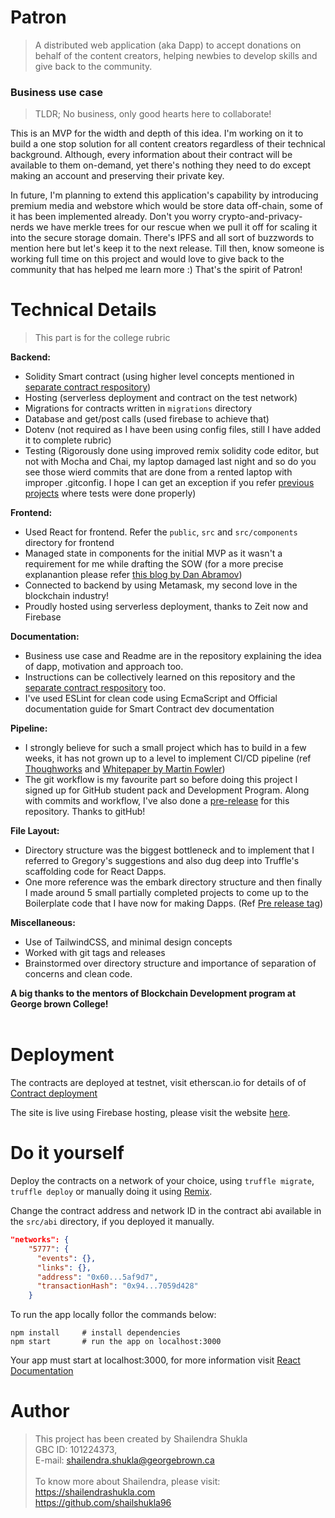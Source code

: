 # Patron 
> A distributed web application (aka Dapp) to accept donations on behalf of the content creators, helping newbies to develop skills and give back to the community.

### Business use case
> TLDR; No business, only good hearts here to collaborate!

This is an MVP for the width and depth of this idea. I'm working on it to build a one stop solution for all content creators regardless of their technical background. Although, every information about their contract will be available to them on-demand, yet there's nothing they need to do except making an account and preserving their private key.

In future, I'm planning to extend this application's capability by introducing premium media and webstore which would be store data off-chain, some of it has been implemented already. Don't you worry crypto-and-privacy-nerds we have merkle trees for our rescue when we pull it off for scaling it into the secure storage domain. There's IPFS and all sort of buzzwords to mention here but let's keep it to the next release. Till then, know someone is working full time on this project and would love to give back to the community that has helped me learn more :)
That's the spirit of Patron!

# Technical Details
> This part is for the college rubric

**Backend:** 
- Solidity Smart contract (using higher level concepts mentioned in [separate contract respository](https://github.com/shailshukla96/patron))
- Hosting (serverless deployment and contract on the test network)
- Migrations for contracts written in `migrations` directory
- Database and get/post calls (used firebase to achieve that)
- Dotenv (not required as I have been using config files, still I have added it to complete rubric)
- Testing (Rigorously done using improved remix solidity code editor, but not with Mocha and Chai, my laptop damaged last night and so do you see those wierd commits that are done from a rented laptop with improper .gitconfig. I hope I can get an exception if you refer [previous projects](https://github.com/tonyfeung/crypto-lottery/tree/release-v1/test) where tests were done properly)

**Frontend:**
- Used React for frontend. Refer the `public`, `src` and `src/components` directory for frontend
- Managed state in components for the initial MVP as it wasn't a requirement for me while drafting the SOW (for a more precise explanantion please refer [this blog by Dan Abramov](https://medium.com/@dan_abramov/you-might-not-need-redux-be46360cf367))
- Connected to backend by using Metamask, my second love in the blockchain industry!
- Proudly hosted using serverless deployment, thanks to Zeit now and Firebase

**Documentation:**
- Business use case and Readme are in the repository explaining the idea of dapp, motivation and approach too.
- Instructions can be collectively learned on this repository and the [separate contract respository](https://github.com/shailshukla96/patron) too.
- I've used ESLint for clean code using EcmaScript and Official documentation guide for Smart Contract dev documentation

**Pipeline:**
- I strongly believe for such a small project which has to build in a few weeks, it has not grown up to a level to implement CI/CD pipeline (ref [Thoughworks](https://www.thoughtworks.com/continuous-integration) and [Whitepaper by Martin Fowler](https://www.martinfowler.com/articles/continuousIntegration.html))
- The git workflow is my favourite part so before doing this project I signed up for GitHub student pack and Development Program. Along with commits and workflow, I've also done a [pre-release](https://github.com/shailshukla96/patron-dapp/releases) for this repository. Thanks to gitHub!

**File Layout:**
- Directory structure was the biggest bottleneck and to implement that I referred to Gregory's suggestions and also dug deep into Truffle's scaffolding code for React Dapps. 
- One more reference was the embark directory structure and then finally I made around 5 small partially completed projects to come up to the Boilerplate code that I have now for making Dapps. (Ref [Pre release tag](https://github.com/shailshukla96/patron-dapp/releases/tag/v0.1-alpha))

**Miscellaneous:**
- Use of TailwindCSS, and minimal design concepts
- Worked with git tags and releases
- Brainstormed over directory structure and importance of separation of concerns and clean code.

**A big thanks to the mentors of Blockchain Development program at George brown College!**
<br><br>

# Deployment
The contracts are deployed at testnet, visit etherscan.io for details of of [Contract deployment](https://kovan.etherscan.io/address/0xd549322da4f8222c94428e5db7fa0380c4dfe255)

The site is live using Firebase hosting, please visit the website [here](https://patron-eth.firebaseapp.com/).

# Do it yourself
Deploy the contracts on a network of your choice, using `truffle migrate`, `truffle deploy` or manually doing it using [Remix](https://remix.ethereum.org).

Change the contract address and network ID in the contract abi available in the `src/abi` directory, if you deployed it manually.
```JSON
"networks": {
    "5777": {
      "events": {},
      "links": {},
      "address": "0x60...5af9d7",
      "transactionHash": "0x94...7059d428"
    }
```
To run the app locally follor the commands below:
```Shell
npm install     # install dependencies
npm start       # run the app on localhost:3000
```
Your app must start at localhost:3000, for more information visit [React Documentation](https://reactjs.org/docs/getting-started.html)
<br>

# Author
> This project has been created by Shailendra Shukla <br>GBC ID: 101224373,<br>E-mail: shailendra.shukla@georgebrown.ca <br>
<br> To know more about Shailendra, please visit: <br> https://shailendrashukla.com <br> https://github.com/shailshukla96
